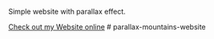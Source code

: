 ﻿Simple website with parallax effect.

[Check out my Website online](/)
#   p a r a l l a x - m o u n t a i n s - w e b s i t e  
 